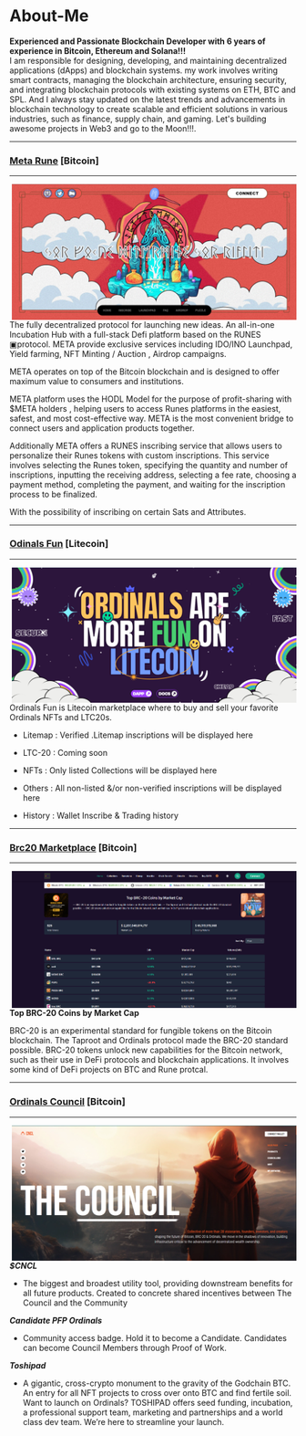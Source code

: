 # About-Me

<p>
  <strong>Experienced and Passionate Blockchain Developer with 6 years of experience in Bitcoin, Ethereum and Solana!!!</strong>
  <br />
  I am responsible for designing, developing, and maintaining decentralized applications (dApps) and blockchain systems. my work involves writing smart contracts, managing the blockchain architecture, ensuring security, and integrating blockchain protocols with existing 
  systems on ETH, BTC and SPL. And I always stay updated on the latest trends and advancements in blockchain technology to create scalable and efficient solutions in various industries, such as finance, supply chain, and gaming.
  Let's building awesome projects in Web3 and go to the Moon!!!.
</p>
<hr />

<h3><a href="https://app.metarunes.io/" target="_blank">Meta Rune</a> [Bitcoin]</h3>
<hr />

<img align="right" width="500px" src="./assets/metarune.png">

The fully decentralized protocol for launching new ideas. An all-in-one Incubation Hub with a full-stack Defi platform based on the RUNES ▣protocol. META provide exclusive services including IDO/INO Launchpad, Yield farming, NFT Minting / Auction , Airdrop campaigns.

META operates on top of the Bitcoin blockchain and is designed to offer maximum value to consumers and institutions.

META platform uses the HODL Model for the purpose of profit-sharing with $META holders , helping users to access Runes platforms in the easiest, safest, and most cost-effective way. META is the most convenient bridge to connect users and application products together.

Additionally META offers a RUNES inscribing service that allows users to personalize their Runes tokens with custom inscriptions. This service involves selecting the Runes token, specifying the quantity and number of inscriptions, inputting the receiving address, selecting a fee rate, choosing a payment method, completing the payment, and waiting for the inscription process to be finalized.

With the possibility of inscribing on certain Sats and Attributes.

<hr />

<h3><a href="https://www.ordinals.fun/" target="_blank">Odinals Fun</a> [Litecoin]</h3>
<hr />

<img align="right" width="500px" src="./assets/ordinalsfun.png">

Ordinals Fun is Litecoin marketplace where to buy and sell your favorite Ordinals NFTs and LTC20s.

- Litemap : Verified .Litemap inscriptions will be displayed here

- LTC-20 : Coming soon

- NFTs : Only listed Collections will be displayed here

- Others : All non-listed &/or non-verified inscriptions will be displayed here

- History : Wallet Inscribe & Trading history

<hr />

<h3><a href="https://www.ordinals.fun/" target="_blank">Brc20 Marketplace</a> [Bitcoin]</h3>
<hr />

<img align="right" width="500px" src="./assets/brc20.png">

<strong>Top BRC-20 Coins by Market Cap</strong>

BRC-20 is an experimental standard for fungible tokens on the Bitcoin blockchain. The Taproot and Ordinals protocol made the BRC-20 standard possible. BRC-20 tokens unlock new capabilities for the Bitcoin network, such as their use in DeFi protocols and blockchain applications. It involves some kind of DeFi projects on BTC and Rune protcal.

<hr />

<h3><a href="https://www.ordinalscouncil.com/" target="_blank">Ordinals Council</a> [Bitcoin]</h3>
<hr />

<img align="right" width="500px" src="./assets/ordinalscouncil.png">
<strong><i>$CNCL</i></strong>
 
- The biggest and broadest utility tool, providing downstream benefits for all future products. Created to concrete shared incentives between The Council and the Community

<strong><i>Candidate PFP Ordinals</i></strong>

- Community access badge. Hold it to become a Candidate. Candidates can become Council Members through Proof of Work.

<strong><i>Toshipad</i></strong>

- A gigantic, cross-crypto monument to the gravity of the Godchain BTC. An entry for all NFT projects to cross over onto BTC and find fertile soil.
  Want to launch on Ordinals? TOSHIPAD offers seed funding, incubation, a professional support team, marketing and partnerships and a world class dev team. We’re here to streamline your launch.
